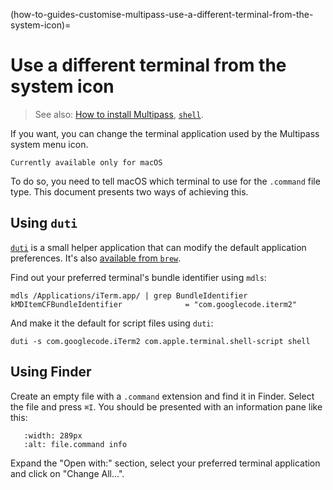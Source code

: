 (how-to-guides-customise-multipass-use-a-different-terminal-from-the-system-icon)=
# Use a different terminal from the system icon

> See also: [How to install Multipass](how-to-guides-install-multipass), [`shell`](reference-command-line-interface-shell).

If you want, you can change the terminal application used by the Multipass system menu icon.

```{note}
Currently available only for macOS
```

To do so, you need to tell macOS which terminal to use for the `.command` file type. This document presents two ways of achieving this.

## Using `duti`

[`duti`](https://github.com/moretension/duti/) is a small helper application that can modify the default application preferences. It's also [available from `brew`](https://formulae.brew.sh/formula/duti).

Find out your preferred terminal's bundle identifier using `mdls`:

```console
mdls /Applications/iTerm.app/ | grep BundleIdentifier
kMDItemCFBundleIdentifier              = "com.googlecode.iterm2"
```

And make it the default for script files using `duti`:

```console
duti -s com.googlecode.iTerm2 com.apple.terminal.shell-script shell
```

## Using Finder

Create an empty file with a `.command` extension and find it in Finder. Select the file and press `⌘I`. You should be presented with an information pane like this:

```{figure} /images/multipass-file-command-info.png
   :width: 289px
   :alt: file.command info
```

<!-- Original image on the Asset Manager
![file.command info|289x366](https://assets.ubuntu.com/v1/1ce425a9-multipass-file-command-info.png)
-->

Expand the "Open with:" section, select your preferred terminal application and click on "Change All...".
